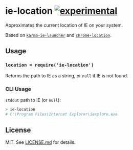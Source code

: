 # ie-location [![experimental](http://badges.github.io/stability-badges/dist/experimental.svg)](http://github.com/badges/stability-badges)

Approximates the current location of IE on your system.

Based on [`karma-ie-launcher`](https://github.com/karma-runner/karma-ie-launcher) and [`chrome-location`](https://github.com/hughsk/chrome-location).

## Usage

### `location = require('ie-location')`

Returns the path to IE as a string, or `null` if IE is not found.

### CLI Usage

`stdout` path to IE (or `null`):
```bash
> ie-location
# C:\Program Files\Internet Explorer\iexplore.exe
```

## License

MIT. See [LICENSE.md](http://github.com/davidtheclark/ie-location/blob/master/LICENSE.md) for details.
